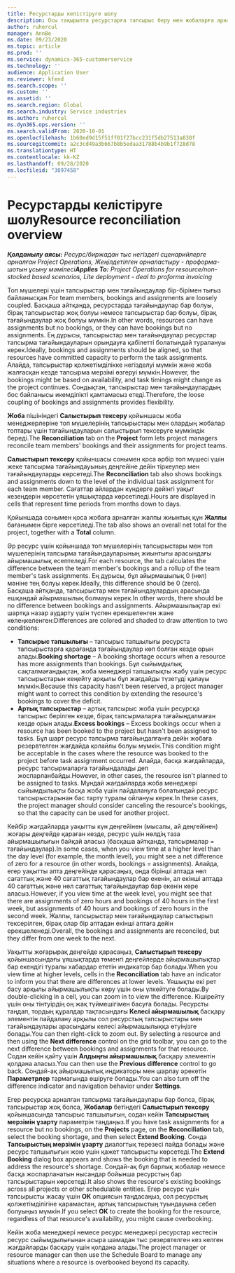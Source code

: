 ```yaml
---
title: Ресурстарды келістіруге шолу
description: Осы тақырыпта ресурстарға тапсырыс беру мен жобаларға арналған тапсырмалардың сәйкестігін қамтамасыз ету туралы ақпарат береді.
author: ruhercul
manager: AnnBe
ms.date: 09/23/2020
ms.topic: article
ms.prod: ''
ms.service: dynamics-365-customerservice
ms.technology: ''
audience: Application User
ms.reviewer: kfend
ms.search.scope: ''
ms.custom: ''
ms.assetid: ''
ms.search.region: Global
ms.search.industry: Service industries
ms.author: ruhercul
ms.dyn365.ops.version: ''
ms.search.validFrom: 2020-10-01
ms.openlocfilehash: 1b60ed9d15f51ff01f27bcc231f5db27513a838f
ms.sourcegitcommit: a2c3cd49a3b667b8b5edaa31788b4b9b1f728d78
ms.translationtype: HT
ms.contentlocale: kk-KZ
ms.lasthandoff: 09/28/2020
ms.locfileid: "3897458"
---
```

# <a name="resource-reconciliation-overview"></a><span data-ttu-id="c81a4-103">Ресурстарды келістіруге шолу</span><span class="sxs-lookup"><span data-stu-id="c81a4-103">Resource reconciliation overview</span></span>

<span data-ttu-id="c81a4-104">_**Қолданылу аясы:** Ресурс/биржадан тыс негіздегі сценарийлерге арналған Project Operations, Жеңілдетілген орналастыру - проформа-шотын ұсыну мәмілесі_</span><span class="sxs-lookup"><span data-stu-id="c81a4-104">_**Applies To:** Project Operations for resource/non-stocked based scenarios, Lite deployment - deal to proforma invoicing_</span></span>

<span data-ttu-id="c81a4-105">Топ мүшелері үшін тапсырыстар мен тағайындаулар бір-бірімен тығыз байланысқан.</span><span class="sxs-lookup"><span data-stu-id="c81a4-105">For team members, bookings and assignments are loosely coupled.</span></span> <span data-ttu-id="c81a4-106">Басқаша айтқанда, ресурстарда тағайындаулар бар болуы, бірақ тапсырыстар жоқ болуы немесе тапсырыстар бар болуы, бірақ тағайындаулар жоқ болуы мүмкін.</span><span class="sxs-lookup"><span data-stu-id="c81a4-106">In other words, resources can have assignments but no bookings, or they can have bookings but no assignments.</span></span> <span data-ttu-id="c81a4-107">Ең дұрысы, тапсырыстар мен тағайындаулар ресурстар тапсырма тағайындауларын орындауға қабілетті болатындай туралануы керек.</span><span class="sxs-lookup"><span data-stu-id="c81a4-107">Ideally, bookings and assignments should be aligned, so that resources have committed capacity to perform the task assignments.</span></span> <span data-ttu-id="c81a4-108">Алайда, тапсырыстар қолжетімділікке негізделуі мүмкін және жоба жалғасқан кезде тапсырма мерзімі өзгеруі мүмкін.</span><span class="sxs-lookup"><span data-stu-id="c81a4-108">However, the bookings might be based on availability, and task timings might change as the project continues.</span></span> <span data-ttu-id="c81a4-109">Сондықтан, тапсырыстар мен тағайындаулардың бос байланысы икемділікті қамтамасыз етеді.</span><span class="sxs-lookup"><span data-stu-id="c81a4-109">Therefore, the loose coupling of bookings and assignments provides flexibility.</span></span>

<span data-ttu-id="c81a4-110">**Жоба** пішініндегі **Салыстырып тексеру** қойыншасы жоба менеджерлеріне топ мүшелерінің тапсырыстары мен олардың жобалар топтары үшін тағайындауларын салыстырып тексеруге мүмкіндік береді.</span><span class="sxs-lookup"><span data-stu-id="c81a4-110">The **Reconciliation** tab on the **Project** form lets project managers reconcile team members' bookings and their assignments for project teams.</span></span>

<span data-ttu-id="c81a4-111">**Салыстырып тексеру** қойыншасы сонымен қоса әрбір топ мүшесі үшін жеке тапсырма тағайындауының деңгейіне дейін тіркеулер мен тағайындауларды көрсетеді.</span><span class="sxs-lookup"><span data-stu-id="c81a4-111">The **Reconciliation** tab also shows bookings and assignments down to the level of the individual task assignment for each team member.</span></span> <span data-ttu-id="c81a4-112">Сағаттар айлардан күндерге дейінгі уақыт кезеңдерін көрсететін ұяшықтарда көрсетіледі.</span><span class="sxs-lookup"><span data-stu-id="c81a4-112">Hours are displayed in cells that represent time periods from months down to days.</span></span>

<span data-ttu-id="c81a4-113">Қойыншада сонымен қоса жобаға арналған жалпы жиынтық құн **Жалпы** бағанымен бірге көрсетіледі.</span><span class="sxs-lookup"><span data-stu-id="c81a4-113">The tab also shows an overall net total for the project, together with a **Total** column.</span></span>

<span data-ttu-id="c81a4-114">Әр ресурс үшін қойыншада топ мүшелерінің тапсырыстары мен топ мүшелерінің тапсырма тағайындауларының жиынтығы арасындағы айырмашылық есептеледі.</span><span class="sxs-lookup"><span data-stu-id="c81a4-114">For each resource, the tab calculates the difference between the team member's bookings and a rollup of the team member's task assignments.</span></span> <span data-ttu-id="c81a4-115">Ең дұрысы, бұл айырмашылық 0 (нөл) мәніне тең болуы керек.</span><span class="sxs-lookup"><span data-stu-id="c81a4-115">Ideally, this difference should be 0 (zero).</span></span> <span data-ttu-id="c81a4-116">Басқаша айтқанда, тапсырыстар мен тағайындаулардың арасында ешқандай айырмашылық болмауы керек.</span><span class="sxs-lookup"><span data-stu-id="c81a4-116">In other words, there should be no difference between bookings and assignments.</span></span> <span data-ttu-id="c81a4-117">Айырмашылықтар екі шартқа назар аударту үшін түспен ерекшеленген және көлеңкеленген:</span><span class="sxs-lookup"><span data-stu-id="c81a4-117">Differences are colored and shaded to draw attention to two conditions:</span></span>

- <span data-ttu-id="c81a4-118">**Тапсырыс тапшылығы** – тапсырыс тапшылығы ресурста тапсырыстарға қарағанда тағайындаулар көп болған кезде орын алады.</span><span class="sxs-lookup"><span data-stu-id="c81a4-118">**Booking shortage** – A booking shortage occurs when a resource has more assignments than bookings.</span></span> <span data-ttu-id="c81a4-119">Бұл сыйымдылық сақталмағандықтан, жоба менеджері тапшылықты жабу үшін ресурс тапсырыстарын кеңейту арқылы бұл жағдайды түзетуді қалауы мүмкін.</span><span class="sxs-lookup"><span data-stu-id="c81a4-119">Because this capacity hasn't been reserved, a project manager might want to correct this condition by extending the resource's bookings to cover the deficit.</span></span>
- <span data-ttu-id="c81a4-120">**Артық тапсырыстар** – артық тапсырыс жоба үшін ресурсқа тапсырыс берілген кезде, бірақ тапсырмаларға тағайындалмаған кезде орын алады.</span><span class="sxs-lookup"><span data-stu-id="c81a4-120">**Excess bookings** – Excess bookings occur when a resource has been booked to the project but hasn't been assigned to tasks.</span></span> <span data-ttu-id="c81a4-121">Бұл шарт ресурс тапсырма тағайындалғанға дейін жобаға резервтелген жағдайда қолайлы болуы мүмкін.</span><span class="sxs-lookup"><span data-stu-id="c81a4-121">This condition might be acceptable in the cases where the resource was booked to the project before task assignment occurred.</span></span> <span data-ttu-id="c81a4-122">Алайда, басқа жағдайларда, ресурс тапсырмаларға тағайындалады деп жоспарланбайды.</span><span class="sxs-lookup"><span data-stu-id="c81a4-122">However, in other cases, the resource isn't planned to be assigned to tasks.</span></span> <span data-ttu-id="c81a4-123">Мұндай жағдайларда жоба менеджері сыйымдылықты басқа жоба үшін пайдалануға болатындай ресурс тапсырыстарынан бас тарту туралы ойлануы керек.</span><span class="sxs-lookup"><span data-stu-id="c81a4-123">In these cases, the project manager should consider canceling the resource's bookings, so that the capacity can be used for another project.</span></span>

<span data-ttu-id="c81a4-124">Кейбір жағдайларда уақытты күн деңгейінен (мысалы, ай деңгейінен) жоғары деңгейде қараған кезде, ресурс үшін нөлдің таза айырмашылығын байқай аласыз (басқаша айтқанда, тапсырмалар = тағайындаулар).</span><span class="sxs-lookup"><span data-stu-id="c81a4-124">In some cases, when you view time at a higher level than the day level (for example, the month level), you might see a net difference of zero for a resource (in other words, bookings = assignments).</span></span> <span data-ttu-id="c81a4-125">Алайда, егер уақытты апта деңгейінде қарасаңыз, онда бірінші аптада нөл сағаттық және 40 сағаттық тағайындаулар бар екенін, ал екінші аптада 40 сағаттық және нөл сағаттық тағайындаулар бар екенін көре аласыз.</span><span class="sxs-lookup"><span data-stu-id="c81a4-125">However, if you view time at the week level, you might see that there are assignments of zero hours and bookings of 40 hours in the first week, but assignments of 40 hours and bookings of zero hours in the second week.</span></span> <span data-ttu-id="c81a4-126">Жалпы, тапсырыстар мен тағайындаулар салыстырып тексерілген, бірақ олар бір аптадан екінші аптаға дейін ерекшеленеді.</span><span class="sxs-lookup"><span data-stu-id="c81a4-126">Overall, the bookings and assignments are reconciled, but they differ from one week to the next.</span></span>

<span data-ttu-id="c81a4-127">Уақытты жоғарырақ деңгейде қарасаңыз, **Салыстырып тексеру** қойыншасындағы ұяшықтарда төменгі деңгейлерде айырмашылықтар бар екендігі туралы хабардар ететін индикатор бар болады.</span><span class="sxs-lookup"><span data-stu-id="c81a4-127">When you view time at higher levels, cells in the **Reconciliation** tab have an indicator to inform you that there are differences at lower levels.</span></span> <span data-ttu-id="c81a4-128">Ұяшықты екі рет басу арқылы айырмашылықты көру үшін оны үлкейтуге болады.</span><span class="sxs-lookup"><span data-stu-id="c81a4-128">By double-clicking in a cell, you can zoom in to view the difference.</span></span> <span data-ttu-id="c81a4-129">Кішірейту үшін оны тінтуірдің оң жақ түймешігімен басуға болады. Ресурсты таңдап, тордың құралдар тақтасындағы **Келесі айырмашылық** басқару элементін пайдалану арқылы сол ресурстың тапсырыстары мен тағайындаулары арасындағы келесі айырмашылыққа өтуіңізге болады.</span><span class="sxs-lookup"><span data-stu-id="c81a4-129">You can then right-click to zoom out. By selecting a resource and then using the **Next difference** control on the grid toolbar, you can go to the next difference between bookings and assignments for that resource.</span></span> <span data-ttu-id="c81a4-130">Содан кейін қайту үшін **Алдыңғы айырмашылық** басқару элементін қолдана аласыз.</span><span class="sxs-lookup"><span data-stu-id="c81a4-130">You can then use the **Previous difference** control to go back.</span></span> <span data-ttu-id="c81a4-131">Сондай-ақ айырмашылық индикаторы мен шарлау әрекетін **Параметрлер** тармағында өшіруге болады.</span><span class="sxs-lookup"><span data-stu-id="c81a4-131">You can also turn off the difference indicator and navigation behavior under **Settings**.</span></span>


<span data-ttu-id="c81a4-132">Егер ресурсқа арналған тапсырма тағайындаулары бар болса, бірақ тапсырыстар жоқ болса, **Жобалар** бетіндегі **Салыстырып тексеру** қойыншасында тапсырыс тапшылығын, содан кейін **Тапсырыстың мерзімін ұзарту** параметрін таңдаңыз.</span><span class="sxs-lookup"><span data-stu-id="c81a4-132">If you have task assignments for a resource but no bookings, on the **Projects** page, on the **Reconciliation** tab, select the booking shortage, and then select **Extend Booking**.</span></span> <span data-ttu-id="c81a4-133">Сонда **Тапсырыстың мерзімін ұзарту** диалогтық терезесі пайда болады және ресурс тапшылығын жою үшін қажет тапсырысты көрсетеді.</span><span class="sxs-lookup"><span data-stu-id="c81a4-133">The **Extend Booking** dialog box appears and shows the booking that is needed to address the resource's shortage.</span></span> <span data-ttu-id="c81a4-134">Сондай-ақ бұл барлық жобалар немесе басқа жоспарланатын нысандар бойынша ресурстың бар тапсырыстарын көрсетеді.</span><span class="sxs-lookup"><span data-stu-id="c81a4-134">It also shows the resource's existing bookings across all projects or other schedulable entities.</span></span> <span data-ttu-id="c81a4-135">Егер ресурс үшін тапсырысты жасау үшін **OK** опциясын таңдасаңыз, сол ресурстың қолжетімділігіне қарамастан, артық тапсырыстың туындауына себеп болуыңыз мүмкін.</span><span class="sxs-lookup"><span data-stu-id="c81a4-135">If you select **OK** to create the booking for the resource, regardless of that resource's availability, you might cause overbooking.</span></span>

<span data-ttu-id="c81a4-136">Кейін жоба менеджері немесе ресурс менеджері ресурстар кестесін ресурс сыйымдылығынан асыра шамадан тыс резервтелген кез келген жағдайларды басқару үшін қолдана алады.</span><span class="sxs-lookup"><span data-stu-id="c81a4-136">The project manager or resource manager can then use the Schedule Board to manage any situations where a resource is overbooked beyond its capacity.</span></span>

